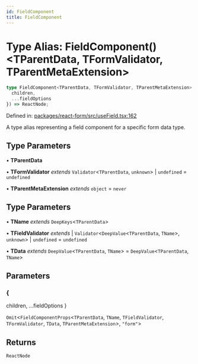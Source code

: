 ```yaml
---
id: FieldComponent
title: FieldComponent
---
```


# Type Alias: FieldComponent()\<TParentData, TFormValidator, TParentMetaExtension\>

```ts
type FieldComponent<TParentData, TFormValidator, TParentMetaExtension> = <TName, TFieldValidator, TData>({
  children,
  ...fieldOptions
}) => ReactNode;
```

Defined in: [packages/react-form/src/useField.tsx:162](https://github.com/TanStack/form/blob/main/packages/react-form/src/useField.tsx#L162)

A type alias representing a field component for a specific form data type.

## Type Parameters

• **TParentData**

• **TFormValidator** *extends* `Validator`\<`TParentData`, `unknown`\> \| `undefined` = `undefined`

• **TParentMetaExtension** *extends* `object` = `never`

## Type Parameters

• **TName** *extends* `DeepKeys`\<`TParentData`\>

• **TFieldValidator** *extends* 
  \| `Validator`\<`DeepValue`\<`TParentData`, `TName`\>, `unknown`\>
  \| `undefined` = `undefined`

• **TData** *extends* `DeepValue`\<`TParentData`, `TName`\> = `DeepValue`\<`TParentData`, `TName`\>

## Parameters

### \{
  children,
  ...fieldOptions
\}

`Omit`\<`FieldComponentProps`\<`TParentData`, `TName`, `TFieldValidator`, `TFormValidator`, `TData`, `TParentMetaExtension`\>, `"form"`\>

## Returns

`ReactNode`
